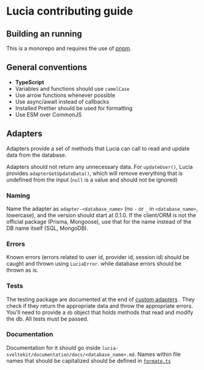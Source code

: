 # Lucia contributing guide

## Building an running

This is a monorepo and requires the use of [pnpm](https://pnpm.io).

## General conventions

-   **TypeScript**
-   Variables and functions should use `camelCase`
-   Use arrow functions whenever possible
-   Use async/await instead of callbacks
-   Installed Prettier should be used for formatting
-   Use ESM over CommonJS

## Adapters

Adapters provide a set of methods that Lucia can call to read and update data from the database.

Adapters should not return any unnecessary data. For `updateUser()`, Lucia provides `adapterGetUpdateData()`, which will remove everything that is undefined from the input (`null` is a value and should not be ignored)

### Naming

Name the adapter as `adapter-<database_name>` (no `-` or `_` in `<database_name>`, lowercase), and the version should start at 0.1.0. If the client/ORM is not the official package (Prisma, Mongoose), use that for the name instead of the DB name itself (SQL, MongoDB).

### Errors

Known errors (errors related to user id, provider id, session id) should be caught and thrown using `LuciaError`. while database errors should be thrown as is.

### Tests

The testing package are documented at the end of [custom adapters](https://lucia-sveltekit.vercel.app/learn/adapters/custom) . They check if they return the appropriate data and throw the appropriate errors. You'll need to provide a `db` object that holds methods that read and modify the db. All tests must be passed.

### Documentation

Documentation for it should go inside `lucia-sveltekit/documentation/docs/<database_name>.md`. Names within file names that should be capitalized should be defined in [`formate.ts`](https://github.com/pilcrowOnPaper/lucia-sveltekit/blob/main/apps/documentation/src/lib/format.ts)
